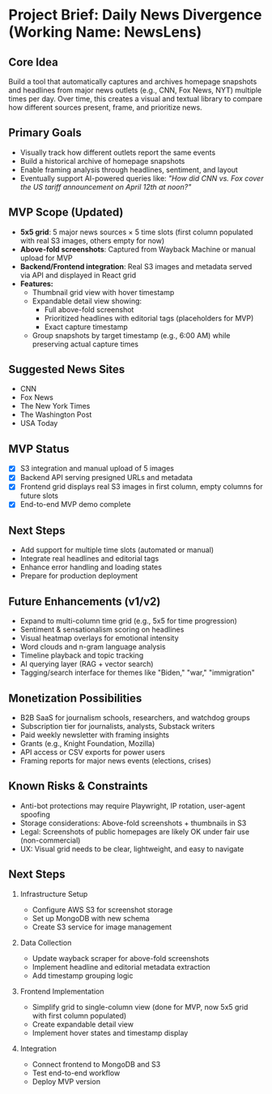 # Project Brief: Daily News Divergence (Working Name: NewsLens)

## Core Idea
Build a tool that automatically captures and archives homepage snapshots and headlines from major news outlets (e.g., CNN, Fox News, NYT) multiple times per day. Over time, this creates a visual and textual library to compare how different sources present, frame, and prioritize news.

## Primary Goals
- Visually track how different outlets report the same events
- Build a historical archive of homepage snapshots
- Enable framing analysis through headlines, sentiment, and layout
- Eventually support AI-powered queries like:
  *"How did CNN vs. Fox cover the US tariff announcement on April 12th at noon?"*

## MVP Scope (Updated)
- **5x5 grid**: 5 major news sources × 5 time slots (first column populated with real S3 images, others empty for now)
- **Above-fold screenshots**: Captured from Wayback Machine or manual upload for MVP
- **Backend/Frontend integration**: Real S3 images and metadata served via API and displayed in React grid
- **Features:**
  - Thumbnail grid view with hover timestamp
  - Expandable detail view showing:
    - Full above-fold screenshot
    - Prioritized headlines with editorial tags (placeholders for MVP)
    - Exact capture timestamp
  - Group snapshots by target timestamp (e.g., 6:00 AM) while preserving actual capture times

## Suggested News Sites
- CNN
- Fox News
- The New York Times
- The Washington Post
- USA Today

## MVP Status
- [x] S3 integration and manual upload of 5 images
- [x] Backend API serving presigned URLs and metadata
- [x] Frontend grid displays real S3 images in first column, empty columns for future slots
- [x] End-to-end MVP demo complete

## Next Steps
- Add support for multiple time slots (automated or manual)
- Integrate real headlines and editorial tags
- Enhance error handling and loading states
- Prepare for production deployment

## Future Enhancements (v1/v2)
- Expand to multi-column time grid (e.g., 5x5 for time progression)
- Sentiment & sensationalism scoring on headlines
- Visual heatmap overlays for emotional intensity
- Word clouds and n-gram language analysis
- Timeline playback and topic tracking
- AI querying layer (RAG + vector search)
- Tagging/search interface for themes like "Biden," "war," "immigration"

## Monetization Possibilities
- B2B SaaS for journalism schools, researchers, and watchdog groups
- Subscription tier for journalists, analysts, Substack writers
- Paid weekly newsletter with framing insights
- Grants (e.g., Knight Foundation, Mozilla)
- API access or CSV exports for power users
- Framing reports for major news events (elections, crises)

## Known Risks & Constraints
- Anti-bot protections may require Playwright, IP rotation, user-agent spoofing
- Storage considerations: Above-fold screenshots + thumbnails in S3
- Legal: Screenshots of public homepages are likely OK under fair use (non-commercial)
- UX: Visual grid needs to be clear, lightweight, and easy to navigate

## Next Steps
1. Infrastructure Setup
   - Configure AWS S3 for screenshot storage
   - Set up MongoDB with new schema
   - Create S3 service for image management

2. Data Collection
   - Update wayback scraper for above-fold screenshots
   - Implement headline and editorial metadata extraction
   - Add timestamp grouping logic

3. Frontend Implementation
   - Simplify grid to single-column view (done for MVP, now 5x5 grid with first column populated)
   - Create expandable detail view
   - Implement hover states and timestamp display

4. Integration
   - Connect frontend to MongoDB and S3
   - Test end-to-end workflow
   - Deploy MVP version
